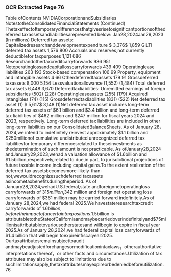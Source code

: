 ### OCR Extracted Page 76

Table ofContents
NVIDIACorporationandSubsidiaries
NotestotheConsolidatedFinancialStatements
(Continued)
Thetaxeffectoftemporarydifferencesthatgivesrisetosignificantportionsofthedeferred taxassetsandliabilitiesarepresented
below:
Jan28,2024Jan29,2023
(In millions)
Deferred tax assets:
Capitalizedresearchanddevelopmentexpenditure
$
3,376$
1,859
GILTI deferred tax assets
1,576
800
Accruals and reserves,not currently deductiblefor taxpurposes
1,121
686
Researchandothertaxcreditcarryforwards
936
951
Netoperatinglossandcapitallosscarryforwards
439
409
Operatinglease liabilities
263
193
Stock-based compensation
106
99
Property, equipment and intangible assets
4
66
Otherdeferredtaxassets
179
91
Grossdeferred taxassets
8,000
5,154
Lessvaluationallowance
(1,552)
(1,484)
Total deferred tax assets
6,448
3,670
Deferredtaxliabilities:
Unremitted earnings of foreign subsidiaries
(502)
(228)
Operatingleaseassets
(255)
(179)
Acquired intangibles
(74)
(115)
Grossdeferredtaxliabilities
(831)
(522)
Net deferred tax asset (1)
$
5,617$
3,148
(1)Net deferred tax asset includes long-term deferred tax assets of $6.1 billion and $3.4 billion and long-term deferred tax liabilities of $462 million
and $247 million for fiscal years 2024 and 2023, respectively. Long-term deferred tax liabilities are included in other long-term liabilities on our
ConsolidatedBalanceSheets.
As of January 28，2024,we intend to indefinitely reinvest approximately $1.1 billion and $250millionof cumulative undistributed
unrecognized deferred tax liabilitiesfor temporary differencesrelated to theseinvestments as thedetermination of such amount is
not practicable.
As ofJanuary28,2024 andJanuary29,2023,wehad a valuation allowance of $1.6billion and $1.5billion,respectively,related to
due,in part, to jurisdictional projections of future taxable income,including capital gains.To the extent realization of the deferred tax
assetsbecomesmore-likely-than-not,wewouldrecognizesuchdeferred taxassets asincometaxbenefitsduringtheperiod.
As of January28,2024,wehadU.S.federal,state andforeignnetoperatingloss carryforwards of $315million,$342 million and
foreign net operating loss carryforwards of $361 million may be carried forward indefinitely.As of January 28,2024,we had federal
2025.We havestateresearchtaxcredit carryforwards of $1.6billion,before theimpact of uncertain taxpositions.$1.5billion is
attributabletotheStateofCaliforniaandmaybecarriedoverindefinitelyand$75millionisattributabletovariousotherstatesand
willbegin to expire in fiscal year 2025.As of January 28,2024,we had federal capital loss carryforwards of $1.4 billion that will begin
toexpireinfiscalyear2025.
Ourtaxattributesremainsubjecttoaudit andmaybeadjustedforchangesormodificationintaxlaws，otherauthoritative
interpretations thereof，or other facts and circumstances.Utilization of tax attributes may also be subject to limitations due to
suchlimitationsapply,thetaxattributesmayexpireorbedeniedbeforeutilization.
76